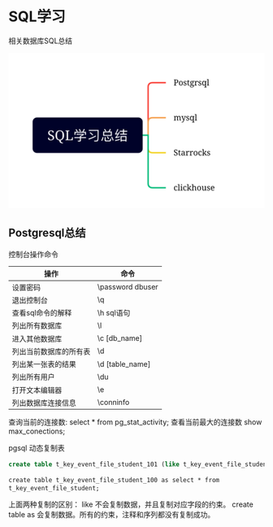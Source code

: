 # SQL学习
相关数据库SQL总结

![Alt text](image.png)


## Postgresql总结

控制台操作命令

|操作|命令|
|----|----|
|设置密码|  \password dbuser| 
|退出控制台| \q|
查看sql命令的解释| \h sql语句
列出所有数据库| \l
进入其他数据库| \c [db_name]
列出当前数据库的所有表| \d
列出某一张表的结果| \d [table_name]
列出所有用户 |\du 
打开文本编辑器| \e 
列出数据库连接信息| \conninfo

查询当前的连接数:
select * from pg_stat_activity;
查看当前最大的连接数 show max_conections;

pgsql 动态复制表
```sql
create table t_key_event_file_student_101 (like t_key_event_file_student);

```
```
create table t_key_event_file_student_100 as select * from t_key_event_file_student;
```
上面两种复制的区别：
like 不会复制数据，并且复制对应字段的约束。
create table as 会复制数据。所有的约束，注释和序列都没有复制成功。


